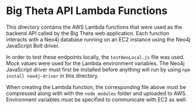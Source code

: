 # Big Theta API Lambda Functions

This directory contains the AWS Lambda functions that were used as the backend API called by the Big Theta web application. Each function interacts with a Neo4j database running on an EC2 instance using the Neo4j JavaScript Bolt driver.

In order to test these endpoints locally, the `testNeoLocal.js` file was used. Mock values were used for the Lambda environment variables. The Neo4j JavaScript driver must first be installed before anything will run by using `npm install neo4j-driver` in this directory.

When creating the Lambda function, the corresponding file above must be compressed along with with the `node_modules` folder and uploaded to AWS. Environment variables must be specified to communicate with EC2 as well.